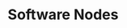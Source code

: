 ---
title: Software Nodes
position: 1.1
type: 
description: Get software data by using relationships between software nodes
content_markdown: |-
  The following query returns software releases by title:  
    
  `MATCH (a:SOFTWARE_RELEASE) RETURN a.release.title`

  <br>
  Software is a general classification that can be broken into the following classifications
    * Software Product
    * Software Version
    * Software Group Version
    * Software Edition
    * Software Release
  
  
  Use a combination of the software nodes with relationships to get the data that you specify in your query.
  <br>
  ![API Image](/images/node_ex.png){:class="img-responsive"} <br> 
 
  
left_code_blocks:
  - code_block: |-
      $.ajax({
        "url": "http://api.myapp.com/books/3",
        "type": "DELETE",
        "data": {
          "token": "YOUR_APP_KEY"
        },
        "success": function(data) {
          alert(data);
        }
      });
    title: jQuery
    language: javascript
right_code_blocks:
  - code_block: |2
      Software consists of the following five nodes:

      * SOFTWARE_PRODUCT
      * SOFTWARE_VERSION
      * SOFTWARE_MAJOR_VERSION
      * SOFTWARE_EDITION
      * SOFTWARE RELEASE

      Query specific software data by using the individual nodes, or use relationships to connect nodes.










      

    title: Software Nodes
    language: bash
  - code_block: |2-
      SOFTWARE NODES RELATIONSHIPS

      (SOFTWARE_PRODUCT)<-[:EDITION_OF]-(SOFTWARE_EDITION)

      (MANUFACTURER)-[:VENDOR_OF]->(SOFTWARE_PRODUCT)

      (SOFTWARE_VERSION)<-[:RELEASE_OF]-(SOFTWARE_RELEASE)

      (SOFTWARE_VERSION)<-[:MAJOR_VERSION_OF]-(SOFTWARE_MAJOR_VERSION)
    title: Software Nodes Relationships
    language: bash
---